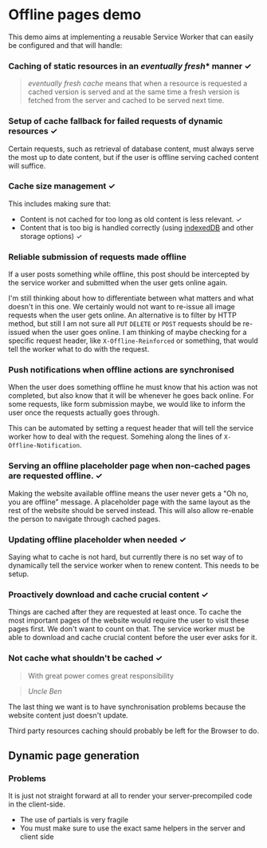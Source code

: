 # Offline pages demo

This demo aims at implementing a reusable Service Worker that can easily be configured and that will handle:

### Caching of static resources in an *eventually fresh** manner ✓
> *eventually fresh cache* means that when a resource is requested a cached version is served and at the same time a fresh version is fetched from the server and cached to be served next time.


### Setup of cache fallback for failed requests of dynamic resources ✓

Certain requests, such as retrieval of database content, must always serve the most up to date content, but if the user is offline serving cached content will suffice.

### Cache size management ✓

This includes making sure that:

- Content is not cached for too long as old content is less relevant. ✓
- Content that is too big is handled correctly (using [indexedDB](https://developer.mozilla.org/en/docs/Web/API/IndexedDB_API) and other storage options) ✓

### Reliable submission of requests made offline

If a user posts something while offline, this post should be intercepted by the service worker and submitted when the user gets online again.

I'm still thinking about how to differentiate between what matters and what doesn't in this one. We certainly would not want to re-issue all image requests when the user gets online. An alternative is to filter by HTTP method, but still I am not sure all `PUT` `DELETE` or `POST` requests should be re-issued when the user goes online. I am thinking of maybe checking for a specific request header, like `X-Offline-Reinforced` or something, that would tell the worker what to do with the request.

### Push notifications when offline actions are synchronised

When the user does something offline he must know that his action was not completed, but also know that it will be whenever he goes back online. For some requests, like form submission maybe, we would like to inform the user once the requests actually goes through.

This can be automated by setting a request header that will tell the service worker how to deal with the request. Somehing along the lines of `X-Offline-Notification`.

### Serving an offline placeholder page when non-cached pages are requested offline. ✓

Making the website available offline means the user never gets a "Oh no, you are offline" message. A placeholder page with the same layout as the rest of the website should be served instead. This will also allow re-enable the person to navigate through cached pages.

### Updating offline placeholder when needed ✓

Saying what to cache is not hard, but currently there is no set way of to dynamically tell the service worker when to renew content. This needs to be setup.

### Proactively download and cache crucial content ✓

Things are cached after they are requested at least once. To cache the most important pages of the website would require the user to visit these pages first. We don't want to count on that. The service worker must be able to download and cache crucial content before the user ever asks for it.

### Not cache what shouldn't be cached ✓

> With great power comes great responsibility

> *Uncle Ben*

The last thing we want is to have synchronisation problems because the website content just doesn't update.

Third party resources caching should  probably be left for the Browser to do.

## Dynamic page generation

### Problems

It is just not straight forward at all to render your server-precompiled code in the client-side.
  - The use of partials is very fragile
  - You must make sure to use the exact same helpers in the server and client side
